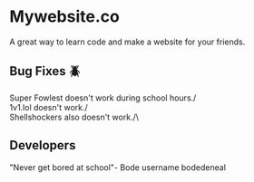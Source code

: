 # Mywebsite.co
A great way to learn code and make a website for your friends.

## Bug Fixes 🪲
Super Fowlest doesn't work during school hours./\
1v1.lol doesn't work./\
Shellshockers also doesn't work./\

## Developers
"Never get bored at school"- Bode username bodedeneal
